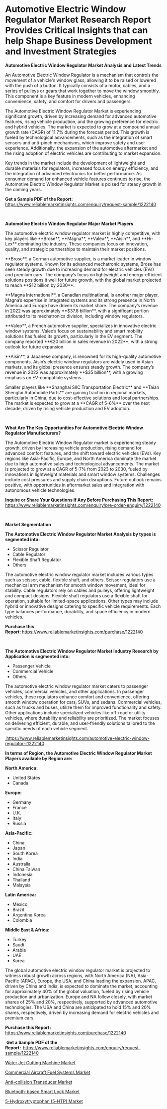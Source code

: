 <p><h1>Automotive Electric Window Regulator Market Research Report Provides Critical Insights that can help Shape Business Development and Investment Strategies</h1></p><p><strong>Automotive Electric Window Regulator Market Analysis and Latest Trends</strong></p>
<p><p>An Automotive Electric Window Regulator is a mechanism that controls the movement of a vehicle's window glass, allowing it to be raised or lowered with the push of a button. It typically consists of a motor, cables, and a series of pulleys or gears that work together to move the window smoothly. This component is a key feature in modern vehicles, enhancing convenience, safety, and comfort for drivers and passengers.</p><p>The Automotive Electric Window Regulator Market is experiencing significant growth, driven by increasing demand for advanced automotive features, rising vehicle production, and the growing preference for electric and hybrid vehicles. The market is expected to grow at a compound annual growth rate (CAGR) of 11.7% during the forecast period. This growth is fueled by technological advancements, such as the integration of smart sensors and anti-pinch mechanisms, which improve safety and user experience. Additionally, the expansion of the automotive aftermarket and the rising adoption of electric vehicles are contributing to market expansion.</p><p>Key trends in the market include the development of lightweight and durable materials for regulators, increased focus on energy efficiency, and the integration of advanced electronics for better performance. As consumer demand for enhanced vehicle features continues to rise, the Automotive Electric Window Regulator Market is poised for steady growth in the coming years.</p></p>
<p><strong>Get a Sample PDF of the Report:&nbsp;</strong> <a href="https://www.reliablemarketinsights.com/enquiry/request-sample/1222140?utm_campaign=2013&utm_medium=2&utm_source=Github&utm_content=ia&utm_term=24012025&utm_id=automotive-electric-window-regulator">https://www.reliablemarketinsights.com/enquiry/request-sample/1222140</a></p>
<p>&nbsp;</p>
<p><strong>Automotive Electric Window Regulator Major Market Players</strong></p>
<p><p>The automotive electric window regulator market is highly competitive, with key players like **Brose**, **Magna**, **Valeo**, **Aisin**, and **Hi-Lex** dominating the industry. These companies focus on innovation, quality, and strategic partnerships to maintain their market positions.</p><p>**Brose**, a German automotive supplier, is a market leader in window regulator systems. Known for its advanced mechatronic systems, Brose has seen steady growth due to increasing demand for electric vehicles (EVs) and premium cars. The company’s focus on lightweight and energy-efficient solutions positions it well for future growth, with the global market projected to reach **$12 billion by 2030**.</p><p>**Magna International**, a Canadian multinational, is another major player. Magna’s expertise in integrated systems and its strong presence in North America and Europe have driven its market share. The company’s revenue in 2022 was approximately **$37.8 billion**, with a significant portion attributed to its mechatronics division, including window regulators.</p><p>**Valeo**, a French automotive supplier, specializes in innovative electric window systems. Valeo’s focus on sustainability and smart mobility solutions has fueled its growth, particularly in the EV segment. The company reported **€20 billion in sales revenue in 2022**, with a strong outlook for future expansion.</p><p>**Aisin**, a Japanese company, is renowned for its high-quality automotive components. Aisin’s electric window regulators are widely used in Asian markets, and its global presence ensures steady growth. The company’s revenue in 2022 was approximately **$35 billion**, with a growing emphasis on EV-compatible systems.</p><p>Smaller players like **Shanghai SIIC Transportation Electric** and **Taian Shengtai Automobile Parts** are gaining traction in regional markets, particularly in China, due to cost-effective solutions and local partnerships. The market is expected to grow at a **CAGR of 5-6%** over the next decade, driven by rising vehicle production and EV adoption.</p></p>
<p>&nbsp;</p>
<p><strong>What Are The Key Opportunities For Automotive Electric Window Regulator Manufacturers?</strong></p>
<p><p>The Automotive Electric Window Regulator market is experiencing steady growth, driven by increasing vehicle production, rising demand for advanced comfort features, and the shift toward electric vehicles (EVs). Key regions like Asia-Pacific, Europe, and North America dominate the market due to high automotive sales and technological advancements. The market is projected to grow at a CAGR of 5-7% from 2023 to 2030, fueled by innovations in lightweight materials and smart window systems. Challenges include cost pressures and supply chain disruptions. Future outlook remains positive, with opportunities in aftermarket sales and integration with autonomous vehicle technologies.</p></p>
<p><strong>Inquire or Share Your Questions If Any Before Purchasing This Report:</strong> <a href="https://www.reliablemarketinsights.com/enquiry/pre-order-enquiry/1222140?utm_campaign=2013&utm_medium=2&utm_source=Github&utm_content=ia&utm_term=24012025&utm_id=automotive-electric-window-regulator">https://www.reliablemarketinsights.com/enquiry/pre-order-enquiry/1222140</a></p>
<p>&nbsp;</p>
<p><strong>Market Segmentation</strong></p>
<p><strong>The Automotive Electric Window Regulator Market Analysis by types is segmented into:</strong></p>
<p><ul><li>Scissor Regulator</li><li>Cable Regulator</li><li>Flexible Shaft Regulator</li><li>Others</li></ul></p>
<p><p>The automotive electric window regulator market includes various types such as scissor, cable, flexible shaft, and others. Scissor regulators use a mechanical arm mechanism for smooth window movement, ideal for stability. Cable regulators rely on cables and pulleys, offering lightweight and compact designs. Flexible shaft regulators use a flexible shaft for operation, suitable for limited-space applications. Other types may include hybrid or innovative designs catering to specific vehicle requirements. Each type balances performance, durability, and space efficiency in modern vehicles.</p></p>
<p><strong>Purchase this Report:&nbsp;</strong><a href="https://www.reliablemarketinsights.com/purchase/1222140?utm_campaign=2013&utm_medium=2&utm_source=Github&utm_content=ia&utm_term=24012025&utm_id=automotive-electric-window-regulator">https://www.reliablemarketinsights.com/purchase/1222140</a></p>
<p>&nbsp;</p>
<p><strong>The Automotive Electric Window Regulator Market Industry Research by Application is segmented into:</strong></p>
<p><ul><li>Passenger Vehicle</li><li>Commercial Vehicle</li><li>Others</li></ul></p>
<p><p>The automotive electric window regulator market caters to passenger vehicles, commercial vehicles, and other applications. In passenger vehicles, these regulators enhance comfort and convenience, offering smooth window operation for cars, SUVs, and sedans. Commercial vehicles, such as trucks and buses, utilize them for improved functionality and safety. Other applications include specialized vehicles like off-road or utility vehicles, where durability and reliability are prioritized. The market focuses on delivering efficient, durable, and user-friendly solutions tailored to the specific needs of each vehicle segment.</p></p>
<p><a href="https://www.reliablemarketinsights.com/automotive-electric-window-regulator-r1222140?utm_campaign=2013&utm_medium=2&utm_source=Github&utm_content=ia&utm_term=24012025&utm_id=automotive-electric-window-regulator">&nbsp;https://www.reliablemarketinsights.com/automotive-electric-window-regulator-r1222140</a></p>
<p><strong>In terms of Region, the Automotive Electric Window Regulator Market Players available by Region are:</strong></p>
<p>
    <p> <strong> North America: </strong>
        <ul>
            <li>United States</li>
            <li>Canada</li>
        </ul>
        </p> 
    <p> <strong> Europe: </strong>
        <ul>
            <li>Germany</li>
            <li>France</li>
            <li>U.K.</li>
            <li>Italy</li>
            <li>Russia</li>
        </ul>
        </p> 
    <p> <strong> Asia-Pacific: </strong>
        <ul>
            <li>China</li>
            <li>Japan</li>
            <li>South Korea</li>
            <li>India</li>
            <li>Australia</li>
            <li>China Taiwan</li>
            <li>Indonesia</li>
            <li>Thailand</li>
            <li>Malaysia</li>
        </ul>
        </p> 
    <p> <strong> Latin America: </strong>
        <ul>
            <li>Mexico</li>
            <li>Brazil</li>
            <li>Argentina Korea</li>
            <li>Colombia</li>
        </ul>
        </p> 
    <p> <strong> Middle East & Africa: </strong>
        <ul>
            <li>Turkey</li>
            <li>Saudi</li>
            <li>Arabia</li>
            <li>UAE</li>
            <li>Korea</li>
        </ul>
    </p>
    </p>
<p><p>The global automotive electric window regulator market is projected to witness robust growth across regions, with North America (NA), Asia-Pacific (APAC), Europe, the USA, and China leading the expansion. APAC, driven by China and India, is expected to dominate the market, accounting for approximately 40% of the global valuation, fueled by rising vehicle production and urbanization. Europe and NA follow closely, with market shares of 25% and 20%, respectively, supported by advanced automotive technologies. The USA and China are anticipated to hold 15% and 20% shares, respectively, driven by increasing demand for electric vehicles and premium cars.</p></p>
<p><strong>Purchase this Report: </strong><a href="https://www.reliablemarketinsights.com/purchase/1222140?utm_campaign=2013&utm_medium=2&utm_source=Github&utm_content=ia&utm_term=24012025&utm_id=automotive-electric-window-regulator">https://www.reliablemarketinsights.com/purchase/1222140</a></p>
<p>&nbsp;<strong>Get a Sample PDF of the Report:&nbsp;&nbsp;</strong><a href="https://www.reliablemarketinsights.com/enquiry/request-sample/1222140?utm_campaign=2013&utm_medium=2&utm_source=Github&utm_content=ia&utm_term=24012025&utm_id=automotive-electric-window-regulator">https://www.reliablemarketinsights.com/enquiry/request-sample/1222140</a></p>
<p><strong></strong></p>
<p><p><a href="https://www.linkedin.com/pulse/market-growth-potential-forecast-water-jet-cutting-machine-1q2cc?utm_campaign=2013&utm_medium=2&utm_source=Github&utm_content=ia&utm_term=24012025&utm_id=automotive-electric-window-regulator">Water Jet Cutting Machine Market</a></p><p><a href="https://www.linkedin.com/pulse/lucrative-growth-commercial-aircraft-fuel-systems-3vu2c?utm_campaign=2013&utm_medium=2&utm_source=Github&utm_content=ia&utm_term=24012025&utm_id=automotive-electric-window-regulator">Commercial Aircraft Fuel Systems Market</a></p><p><a href="https://www.linkedin.com/pulse/whats-powering-anti-collision-transducer-market-key-growth-xfnoe?utm_campaign=2013&utm_medium=2&utm_source=Github&utm_content=ia&utm_term=24012025&utm_id=automotive-electric-window-regulator">Anti-collision Transducer Market</a></p><p><a href="https://www.linkedin.com/pulse/analysis-global-bluetooth-based-smart-lock-market-type-xle8f?utm_campaign=2013&utm_medium=2&utm_source=Github&utm_content=ia&utm_term=24012025&utm_id=automotive-electric-window-regulator">Bluetooth-based Smart Lock Market</a></p><p><a href="https://www.linkedin.com/pulse/how-5-hydroxytryptophan-5-htp-market-expanding-forecasted-tjsbc?utm_campaign=2013&utm_medium=2&utm_source=Github&utm_content=ia&utm_term=24012025&utm_id=automotive-electric-window-regulator">5-Hydroxytryptophan (5-HTP) Market</a></p></p>